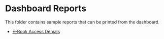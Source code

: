 # Dashboard Reports

This folder contains sample reports that can be printed from the dashboard.

* [E-Book Access Denials](E-Book_Access_Denials.pdf)
